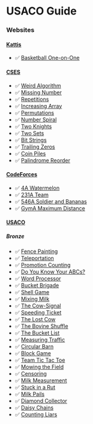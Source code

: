 # USACO Guide

### Websites

#### [Kattis](https://open.kattis.com/)
* ✅ [Basketball One-on-One](https://open.kattis.com/problems/basketballoneonone)

#### [CSES](https://cses.fi)
* ✅ [Weird Algorithm](https://cses.fi/problemset/task/1068)
* ✅ [Missing Number](https://cses.fi/problemset/task/1083)
* ✅ [Repetitions](https://cses.fi/problemset/task/1069)
* ✅ [Increasing Array](https://cses.fi/problemset/task/1094)
* ✅ [Permutations](https://cses.fi/problemset/task/1070)
* ✅ [Number Spiral](https://cses.fi/problemset/task/1071)
* ✅ [Two Knights](https://cses.fi/problemset/task/1072)
* ✅ [Two Sets](https://cses.fi/problemset/task/1092)
* ✅ [Bit Strings](https://cses.fi/problemset/task/1617)
* ✅ [Trailing Zeros](https://cses.fi/problemset/task/1618)
* ✅ [Coin Piles](https://cses.fi/problemset/task/1754)
* ✅ [Palindrome Reorder](https://cses.fi/problemset/task/1755)

#### [CodeForces](https://codeforces.com)
* ✅ [4A Watermelon](https://codeforces.com/problemset/problem/4/A)
* ✅ [231A Team](https://codeforces.com/problemset/problem/231/A)
* ✅ [546A Soldier and Bananas](https://codeforces.com/problemset/problem/546/A)
* ✅ [GymA Maximum Distance](https://codeforces.com/gym/102951/problem/A)


#### [USACO](https://usaco.org/index.php)

##### Bronze
* ✅ [Fence Painting](https://usaco.org/index.php?page=viewproblem2&cpid=567)
* ✅ [Teleportation](https://usaco.org/index.php?page=viewproblem2&cpid=807)
* ✅ [Promotion Counting](https://usaco.org/index.php?page=viewproblem2&cpid=591)
* ✅ [Do You Know Your ABCs?](https://usaco.org/index.php?page=viewproblem2&cpid=1059)
* ✅ [Word Processor](https://usaco.org/index.php?page=viewproblem2&cpid=987)
* ✅ [Bucket Brigade](https://usaco.org/index.php?page=viewproblem2&cpid=939)
* ✅ [Shell Game](https://usaco.org/index.php?page=viewproblem2&cpid=891)
* ✅ [Mixing Milk](https://usaco.org/index.php?page=viewproblem2&cpid=855)
* ✅ [The Cow-Signal](https://usaco.org/index.php?page=viewproblem2&cpid=665)
* ✅ [Speeding Ticket](https://usaco.org/index.php?page=viewproblem2&cpid=568)
* ✅ [The Lost Cow](https://usaco.org/index.php?page=viewproblem2&cpid=735)
* ✅ [The Bovine Shuffle](https://usaco.org/index.php?page=viewproblem2&cpid=760)
* ✅ [The Bucket List](https://usaco.org/index.php?page=viewproblem2&cpid=856)
* ✅ [Measuring Traffic](https://usaco.org/index.php?page=viewproblem2&cpid=917)
* ✅ [Circular Barn](https://usaco.org/index.php?page=viewproblem2&cpid=616)
* ✅ [Block Game](https://usaco.org/index.php?page=viewproblem2&cpid=664)
* ✅ [Team Tic Tac Toe](https://usaco.org/index.php?page=viewproblem2&cpid=831)
* ✅ [Mowing the Field](https://usaco.org/index.php?page=viewproblem2&cpid=831)
* ✅ [Censoring](https://usaco.org/index.php?page=viewproblem2&cpid=526)
* ✅ [Milk Measurement](https://usaco.org/index.php?page=viewproblem2&cpid=761)
* ✅ [Stuck in a Rut](https://usaco.org/index.php?page=viewproblem2&cpid=1061)
* ✅ [Milk Pails](https://usaco.org/index.php?page=viewproblem2&cpid=615)
* ✅ [Diamond Collector](https://usaco.org/index.php?page=viewproblem2&cpid=639)
* ✅ [Daisy Chains](https://usaco.org/index.php?page=viewproblem2&cpid=1060)
* ✅ [Counting Liars](https://usaco.org/index.php?page=viewproblem2&cpid=1228)
